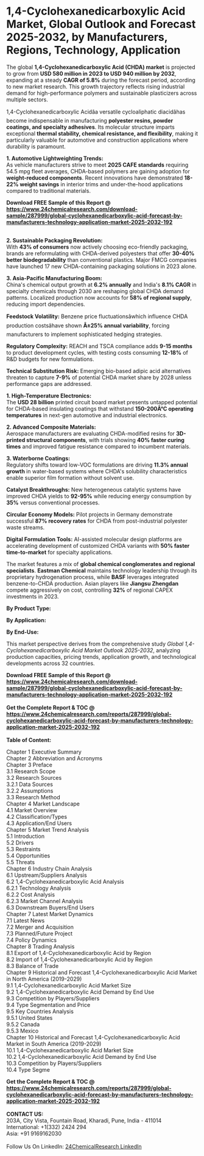 <h1>1,4-Cyclohexanedicarboxylic Acid Market, Global Outlook and Forecast 2025-2032, by Manufacturers, Regions, Technology, Application</h1><p>The global <strong>1,4-Cyclohexanedicarboxylic Acid (CHDA) market</strong> is projected to grow from <strong>USD 580 million in 2023 to USD 940 million by 2032</strong>, expanding at a steady <strong>CAGR of 5.8%</strong> during the forecast period, according to new market research. This growth trajectory reflects rising industrial demand for high-performance polymers and sustainable plasticizers across multiple sectors.</p><p>1,4-Cyclohexanedicarboxylic Acidâa versatile cycloaliphatic diacidâhas become indispensable in manufacturing <strong>polyester resins, powder coatings, and specialty adhesives</strong>. Its molecular structure imparts exceptional <strong>thermal stability, chemical resistance, and flexibility</strong>, making it particularly valuable for automotive and construction applications where durability is paramount.</p><p><strong>1. Automotive Lightweighting Trends:</strong><br>
As vehicle manufacturers strive to meet <strong>2025 CAFE standards</strong> requiring 54.5 mpg fleet averages, CHDA-based polymers are gaining adoption for <strong>weight-reduced components</strong>. Recent innovations have demonstrated <strong>18-22% weight savings</strong> in interior trims and under-the-hood applications compared to traditional materials.</p><div><b>Download FREE Sample of this Report @ 
            <a href="https://www.24chemicalresearch.com/download-sample/287999/global-cyclohexanedicarboxylic-acid-forecast-by-manufacturers-technology-application-market-2025-2032-192">
            https://www.24chemicalresearch.com/download-sample/287999/global-cyclohexanedicarboxylic-acid-forecast-by-manufacturers-technology-application-market-2025-2032-192</a></b></div><br><p><strong>2. Sustainable Packaging Revolution:</strong><br>
With <strong>43% of consumers</strong> now actively choosing eco-friendly packaging, brands are reformulating with CHDA-derived polyesters that offer <strong>30-40% better biodegradability</strong> than conventional plastics. Major FMCG companies have launched 17 new CHDA-containing packaging solutions in 2023 alone.</p><p><strong>3. Asia-Pacific Manufacturing Boom:</strong><br>
China's chemical output growth at <strong>6.2% annually</strong> and India's <strong>8.1% CAGR</strong> in specialty chemicals through 2030 are reshaping global CHDA demand patterns. Localized production now accounts for <strong>58% of regional supply</strong>, reducing import dependencies.</p><p><strong>Feedstock Volatility:</strong> Benzene price fluctuationsâwhich influence CHDA production costsâhave shown <strong>Â±25% annual variability</strong>, forcing manufacturers to implement sophisticated hedging strategies.</p><p><strong>Regulatory Complexity:</strong> REACH and TSCA compliance adds <strong>9-15 months</strong> to product development cycles, with testing costs consuming <strong>12-18%</strong> of R&amp;D budgets for new formulations.</p><p><strong>Technical Substitution Risk:</strong> Emerging bio-based adipic acid alternatives threaten to capture <strong>7-9%</strong> of potential CHDA market share by 2028 unless performance gaps are addressed.</p><p><strong>1. High-Temperature Electronics:</strong><br>
The <strong>USD 28 billion</strong> printed circuit board market presents untapped potential for CHDA-based insulating coatings that withstand <strong>150-200Â°C operating temperatures</strong> in next-gen automotive and industrial electronics.</p><p><strong>2. Advanced Composite Materials:</strong><br>
Aerospace manufacturers are evaluating CHDA-modified resins for <strong>3D-printed structural components</strong>, with trials showing <strong>40% faster curing times</strong> and improved fatigue resistance compared to incumbent materials.</p><p><strong>3. Waterborne Coatings:</strong><br>
Regulatory shifts toward low-VOC formulations are driving <strong>11.3% annual growth</strong> in water-based systems where CHDA's solubility characteristics enable superior film formation without solvent use.</p><p><strong>Catalyst Breakthroughs:</strong> New heterogeneous catalytic systems have improved CHDA yields to <strong>92-95%</strong> while reducing energy consumption by <strong>35%</strong> versus conventional processes.</p><p><strong>Circular Economy Models:</strong> Pilot projects in Germany demonstrate successful <strong>87% recovery rates</strong> for CHDA from post-industrial polyester waste streams.</p><p><strong>Digital Formulation Tools:</strong> AI-assisted molecular design platforms are accelerating development of customized CHDA variants with <strong>50% faster time-to-market</strong> for specialty applications.</p><p>The market features a mix of <strong>global chemical conglomerates and regional specialists</strong>. <strong>Eastman Chemical</strong> maintains technology leadership through its proprietary hydrogenation process, while <strong>BASF</strong> leverages integrated benzene-to-CHDA production. Asian players like <strong>Jiangsu Zhengdan</strong> compete aggressively on cost, controlling <strong>32%</strong> of regional CAPEX investments in 2023.</p><p><strong>By Product Type:</strong>
        </p><p><strong>By Application:</strong>
        </p><p><strong>By End-Use:</strong>
        </p><p>This market perspective derives from the comprehensive study <em>Global 1,4-Cyclohexanedicarboxylic Acid Market Outlook 2025-2032</em>, analyzing production capacities, pricing trends, application growth, and technological developments across 32 countries.</p><div><b>Download FREE Sample of this Report @ 
            <a href="https://www.24chemicalresearch.com/download-sample/287999/global-cyclohexanedicarboxylic-acid-forecast-by-manufacturers-technology-application-market-2025-2032-192">
            https://www.24chemicalresearch.com/download-sample/287999/global-cyclohexanedicarboxylic-acid-forecast-by-manufacturers-technology-application-market-2025-2032-192</a></b></div><br><div><b>Get the Complete Report & TOC @ 
            <a href="https://www.24chemicalresearch.com/reports/287999/global-cyclohexanedicarboxylic-acid-forecast-by-manufacturers-technology-application-market-2025-2032-192">
            https://www.24chemicalresearch.com/reports/287999/global-cyclohexanedicarboxylic-acid-forecast-by-manufacturers-technology-application-market-2025-2032-192</a></b></div><br>
            <b>Table of Content:</b><p>Chapter 1 Executive Summary<br />
Chapter 2 Abbreviation and Acronyms<br />
Chapter 3 Preface<br />
3.1 Research Scope<br />
3.2 Research Sources<br />
3.2.1 Data Sources<br />
3.2.2 Assumptions<br />
3.3 Research Method<br />
Chapter 4 Market Landscape<br />
4.1 Market Overview<br />
4.2 Classification/Types<br />
4.3 Application/End Users<br />
Chapter 5 Market Trend Analysis<br />
5.1 Introduction<br />
5.2 Drivers<br />
5.3 Restraints<br />
5.4 Opportunities<br />
5.5 Threats<br />
Chapter 6 Industry Chain Analysis<br />
6.1 Upstream/Suppliers Analysis<br />
6.2 1,4-Cyclohexanedicarboxylic Acid Analysis<br />
6.2.1 Technology Analysis<br />
6.2.2 Cost Analysis<br />
6.2.3 Market Channel Analysis<br />
6.3 Downstream Buyers/End Users<br />
Chapter 7 Latest Market Dynamics<br />
7.1 Latest News<br />
7.2 Merger and Acquisition<br />
7.3 Planned/Future Project<br />
7.4 Policy Dynamics<br />
Chapter 8 Trading Analysis<br />
8.1 Export of 1,4-Cyclohexanedicarboxylic Acid by Region<br />
8.2 Import of 1,4-Cyclohexanedicarboxylic Acid by Region<br />
8.3 Balance of Trade<br />
Chapter 9 Historical and Forecast 1,4-Cyclohexanedicarboxylic Acid Market in North America (2019-2029)<br />
9.1 1,4-Cyclohexanedicarboxylic Acid Market Size<br />
9.2 1,4-Cyclohexanedicarboxylic Acid Demand by End Use<br />
9.3 Competition by Players/Suppliers<br />
9.4 Type Segmentation and Price<br />
9.5 Key Countries Analysis<br />
9.5.1 United States<br />
9.5.2 Canada<br />
9.5.3 Mexico<br />
Chapter 10 Historical and Forecast 1,4-Cyclohexanedicarboxylic Acid Market in South America (2019-2029)<br />
10.1 1,4-Cyclohexanedicarboxylic Acid Market Size<br />
10.2 1,4-Cyclohexanedicarboxylic Acid Demand by End Use<br />
10.3 Competition by Players/Suppliers<br />
10.4 Type Segme</p><div><b>Get the Complete Report & TOC @ 
            <a href="https://www.24chemicalresearch.com/reports/287999/global-cyclohexanedicarboxylic-acid-forecast-by-manufacturers-technology-application-market-2025-2032-192">
            https://www.24chemicalresearch.com/reports/287999/global-cyclohexanedicarboxylic-acid-forecast-by-manufacturers-technology-application-market-2025-2032-192</a></b></div><br><b>CONTACT US:</b><br>
            203A, City Vista, Fountain Road, Kharadi, Pune, India - 411014<br>
            International: +1(332) 2424 294<br>
            Asia: +91 9169162030 <br><br>
            Follow Us On LinkedIn: <a href="https://www.linkedin.com/company/24chemicalresearch/">24ChemicalResearch LinkedIn</a>